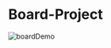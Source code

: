 # Board-Project
![boardDemo](https://user-images.githubusercontent.com/54926902/149363115-3f49d826-d652-4882-8101-055d728eec0e.gif)
